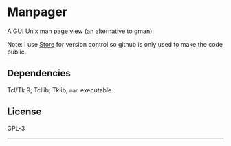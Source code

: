 # Manpager

A GUI Unix man page view (an alternative to gman).

Note: I use [Store](https://github.com/mark-summerfield/store) for version
control so github is only used to make the code public.

## Dependencies

Tcl/Tk 9; Tcllib; Tklib; `man` executable.

## License

GPL-3

---
